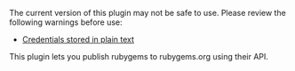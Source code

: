 The current version of this plugin may not be safe to use. Please review
the following warnings before use:

-   [Credentials stored in plain
    text](https://jenkins.io/security/advisory/2019-09-25/#SECURITY-1573)

This plugin lets you publish rubygems to rubygems.org using their API.
